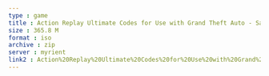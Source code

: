 ```yaml
---
type : game
title : Action Replay Ultimate Codes for Use with Grand Theft Auto - San Andreas (USA) (Unl)
size : 365.8 M
format : iso
archive : zip
server : myrient
link2 : Action%20Replay%20Ultimate%20Codes%20for%20Use%20with%20Grand%20Theft%20Auto%20-%20San%20Andreas%20%28USA%29%20%28Unl%29
---
```

